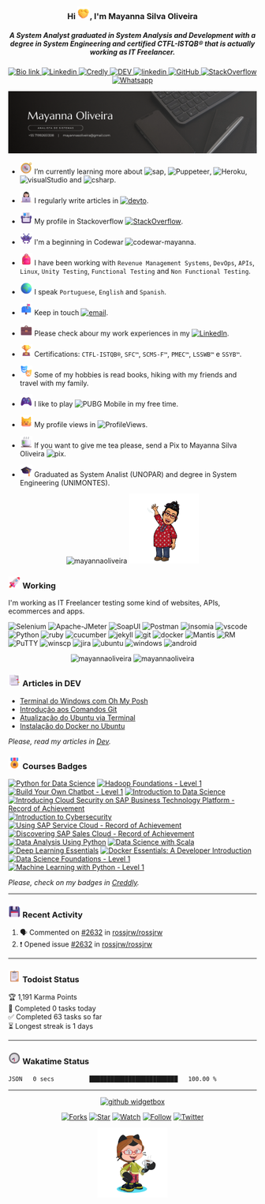 <h3 align="center">Hi <img src="./img/handshake.png" alt="Handshake" width="25" height="25"/>, I'm Mayanna Silva Oliveira</h1>
<h5 align="center">A System Analyst graduated in System Analysis and Development with a degree in System Engineering and certified CTFL-ISTQB® that is actually working as IT Freelancer.
</h3>

<p align="center">
    <a href="https://bio.link/mayanna">
    <img alt="Bio link" src="https://img.shields.io/badge/Bio%20Link-000000.svg?style=flat&logo=Bio-Link&logoColor=white"/>
    </a>
    <a href="https://www.linkedin.com/in/mayannaoliveira/">
    <img alt="Linkedin" src="https://img.shields.io/badge/LinkedIn-0A66C2.svg?style=flat&logo=LinkedIn&logoColor=white"/>
    </a>
    <a href="https://www.credly.com/users/mayannaoliveira/">
    <img alt="Credly" src="https://img.shields.io/badge/Credly-FF6B00.svg?style=flat&logo=Credly&logoColor=white"/>
    </a>
    <a href="https://dev.to/mayannaoliveira">
    <img alt="DEV" src="https://img.shields.io/badge/dev.to-0A0A0A.svg?style=flat&logo=devdotto&logoColor=white"/>
    </a>
    <a href=mailto:mayannasoliveira@gmail.com>
    <img alt="linkedin" src="https://img.shields.io/badge/Gmail-EA4335.svg?style=flat&logo=Gmail&logoColor=white"/>
    </a>
    <a href="https://github.com/mayannaoliveira">
    <img alt="GitHub" src="https://img.shields.io/badge/GitHub-181717.svg?style=flat&logo=GitHub&logoColor=white"/>
    </a>
    <a href="https://stackoverflow.com/users/16884312/mayanna">
    <img alt="StackOverflow" src="https://img.shields.io/badge/Stack%20Overflow-F58025.svg?style=flat&logo=Stack-Overflow&logoColor=white"/>
    </a>
    <a href="https://wa.me/5571992651308">
    <img alt="Whatsapp" src="https://img.shields.io/badge/Whatsapp%20+5571992651308-green.svg?style=flat&logo=Whatsapp&logoColor=white">    
    </a>
</p> 

<p align="center">
    <a href="https://bio.link/mayanna">
    <img alt="Mayanna Oliveira" src="img/cover.png"/>
    </a></p> 

- <img src="./img/compass.png" alt="Compass" width="25" height="25"/> I’m currently learning more about ![sap](https://img.shields.io/badge/SAP-0FAAFF.svg?style=flat&logo=SAP&logoColor=white), ![Puppeteer](https://img.shields.io/badge/Puppeteer-40B5A4.svg?style=flat&logo=Puppeteer&logoColor=white), ![Heroku](https://img.shields.io/badge/Heroku-430098.svg?style=flat&logo=Heroku&logoColor=white), ![visualStudio](https://img.shields.io/badge/Visual%20Studio%20Code-007ACC.svg?style=flat&logo=Visual-Studio-Code&logoColor=white) and ![csharp](https://img.shields.io/badge/C%20Sharp-512BD4.svg?style=flat&logo=C-Sharp&logoColor=white).

- <img src="./img/tech-girl.png" alt="Tech" width="25" height="25"/> I regularly write articles in [![devto](https://img.shields.io/badge/DEV-0A0A0A.svg?style=flat&logo=devdotto&logoColor=white)](https://dev.to/mayannaoliveira).

- <img src="./img/card.png" alt="Card" width="25" height="25"/> My profile in Stackoverflow [![StackOverflow](https://stackoverflow-badge.onrender.com/api/StackOverflowBadge/16884312)](https://stackoverflow.com/users/16884312/mayanna).

- <img src="./img/alien.png" alt="Alien" width="25" height="25"/>  I'm a beginning in Codewar ![codewar-mayanna](https://www.codewars.com/users/mayannaoliveira/badges/micro).

- <img src="./img/backpack.png" alt="Backpack" width="25" height="25"/> I have been working with `Revenue Management Systems`, `DevOps`,  `APIs`, `Linux`, `Unity Testing`, `Functional Testing` and `Non Functional Testing`.

- <img src="./img/globe.png" alt="Globe" width="25" height="25"/> I speak `Portuguese`, `English` and `Spanish`.

- <img src="./img/mailbox.png" alt="Closed Mailbox with Raised Flag" width="25" height="25"/> Keep in touch [![email](https://img.shields.io/badge/mayannasoliveira@gmail.com-EA4335.svg?style=flat&logo=Gmail&logoColor=white)](mailto:mayannasoliveira@gmail.com).
  
- <img src="./img/briefcase.png" alt="Briefcase" width="25" height="25"/> Please check abour my work experiences in my [![LinkedIn](https://img.shields.io/badge/LinkedIn-0A66C2.svg?style=flat&logo=LinkedIn&logoColor=white)](https://www.linkedin.com/in/mayannaoliveira/).

- <img src="./img/trophy.png" alt="Trophy" width="25" height="25"/> Certifications: `CTFL-ISTQB®`, `SFC™`, `SCMS-F™`, `PMEC™`, `LSSWB™` e `SSYB™`.

- <img src="./img/arts.png" alt="Arts" width="25" height="25"/> Some of my hobbies is read books, hiking with my friends and travel with my family.

- <img src="./img/game.png" alt="Game" width="25" height="25"/> I like to play ![PUBG Mobile](https://img.shields.io/badge/PUBG-UID:%2051764747243-FEAB02.svg?style=flat&logo=PUBG&logoColor=white) in my free time.
  
- <img src="./img/cat.png" alt="Cat" width="25" height="25"/> My profile views in ![ProfileViews](https://komarev.com/ghpvc/?username=mayannaoliveira&label=Github&color=0e75b6&style=flat&logo=github).

- <img src="./img/tea.png" alt="Tea" width="25" height="25"/> If you want to give me tea please, send a Pix to Mayanna Silva Oliveira ![pix](https://img.shields.io/badge/Pix-mayannait@gmail.com-77B6A8.svg?style=flat&logo=Pix&logoColor=white).

- <img src="./img/graduation.png" alt="Graduation Cap" width="25" height="25"/> Graduated as System Analist (UNOPAR) and degree in System Engineering (UNIMONTES).

<div class="row" align="center">
  <div class="column">
    <!-- <img src="https://stackoverflow-card.vercel.app/?userID=16884312&theme=stackoverflow-dark" style="width:51%"> -->
    <img src="https://github-profile-trophy.vercel.app/?username=mayannaoliveira&theme=monokai&row=2&column=3" alt="mayannaoliveira" style="width:35%">
    <img src="./img/hello.png" style="width:28%"> 
  </div>
</div>

<!-- StackOverflow -->
<!-- [![Mayanna StackOverflow](https://stackoverflow-card.vercel.app/?userID=16884312&theme=stackoverflow-dark)](https://stackoverflow.com/users/16884312/mayanna) -->

<!-- StackOverflow -->
<!-- [![Mayanna StackOverflow](https://github-readme-stackoverflow.vercel.app/?userID=16884312&theme=dark)](https://stackoverflow.com/users/16884312/mayanna)-->

<h3 align="left"><img src="./img/rocket.png" alt="Rocket" width="25" height="25"/> Working</h3> 
<p>
I'm working as IT Freelancer testing some kind of websites, APIs, ecommerces and apps.
</p>

  ![Selenium](https://img.shields.io/badge/Selenium-43B02A.svg?style=flat&logo=Selenium&logoColor=white) ![Apache-JMeter](https://img.shields.io/badge/Apache%20JMeter-D22128.svg?style=flat&logo=Apache-JMeter&logoColor=white) ![SoapUI](https://img.shields.io/badge/SoapUI-yellow.svg?style=flat&logo=Swagger&logoColor=black) ![Postman](https://img.shields.io/badge/Postman-DD3A0A.svg?style=flat&logo=Postman&logoColor=white) ![insomia](https://img.shields.io/badge/Insomnia-4000BF.svg?style=flat&logo=Insomnia&logoColor=white) ![vscode](https://img.shields.io/badge/Visual%20Studio%20Code-007ACC.svg?style=flat&logo=Visual-Studio-Code&logoColor=white) ![Python](https://img.shields.io/badge/Python-3776AB.svg?style=flat&logo=Python&logoColor=white) ![ruby](https://img.shields.io/badge/Ruby-CC342D.svg?style=flat&logo=Ruby&logoColor=white) ![cucumber](https://img.shields.io/badge/Cucumber-23D96C.svg?style=flat&logo=Cucumber&logoColor=white) ![jekyll](https://img.shields.io/badge/Jekyll-CC0000.svg?style=flat&logo=Jekyll&logoColor=white) ![git](https://img.shields.io/badge/Git-F05032.svg?style=flat&logo=Git&logoColor=white) ![docker](https://img.shields.io/badge/Docker-2496ED.svg?style=flat&logo=Docker&logoColor=white) ![Mantis](https://custom-icon-badges.demolab.com/badge/Mantis%20Bug%20Tracker-557C55.svg?logo=bug) ![RM](https://custom-icon-badges.demolab.com/badge/Revenue%20Management-blue.svg?logo=devices) ![PuTTY](https://custom-icon-badges.demolab.com/badge/PuTTY-grey.svg?logo=code-square) ![winscp](https://custom-icon-badges.demolab.com/badge/WinSCP-blue.svg?logo=arrow-switch) ![jira](https://img.shields.io/badge/Jira%20Software-0052CC.svg?style=flat&logo=Jira-Software&logoColor=white) ![ubuntu](https://img.shields.io/badge/Ubuntu-E95420.svg?style=flat&logo=Ubuntu&logoColor=white) ![windows](https://img.shields.io/badge/Windows-0078D4.svg?style=flat&logo=Windows&logoColor=white) ![android](https://img.shields.io/badge/Android-3DDC84.svg?style=flat&logo=Android&logoColor=white)
  
<!-- My Skills -->

<!-- <details>
 <summary> 
 <h3 align="left">🪚 My Skills</h3> 
 </summary>

<details>
 <summary>Testing tools</summary>

 ![Selenium](https://img.shields.io/badge/Selenium-43B02A.svg?style=flat&logo=Selenium&logoColor=white) ![Apache-JMeter](https://img.shields.io/badge/Apache%20JMeter-D22128.svg?style=flat&logo=Apache-JMeter&logoColor=white) ![Cypress](https://img.shields.io/badge/Cypress-17202C.svg?style=flat&logo=Cypress&logoColor=white) ![SoapUI](https://img.shields.io/badge/SoapUI-yellow.svg?style=flat&logo=Swagger&logoColor=black) ![Postman](https://img.shields.io/badge/Postman-DD3A0A.svg?style=flat&logo=Postman&logoColor=white) ![Pytest](https://img.shields.io/badge/Pytest-0A9EDC.svg?style=flat&logo=Pytest&logoColor=white) ![insomia](https://img.shields.io/badge/Insomnia-4000BF.svg?style=flat&logo=Insomnia&logoColor=white) ![httpYac](https://img.shields.io/badge/httpYac-A04000.svg?style=flat&logo=GNU&logoColor=white)

</details>

<details>
  <summary>Programming languages, frameworks and scripts</summary>
    
  ![Python](https://img.shields.io/badge/Python-3776AB.svg?style=flat&logo=Python&logoColor=white) ![Apache-Groovy](https://img.shields.io/badge/Apache%20Groovy-4298B8.svg?style=flat&logo=Apache-Groovy&logoColor=white) ![JSON](https://img.shields.io/badge/JSON-000000.svg?style=flat&logo=JSON&logoColor=white) ![Ruby](https://img.shields.io/badge/Ruby-CC342D.svg?style=flat&logo=Ruby&logoColor=white) ![octave](https://img.shields.io/badge/Octave-0790C0.svg?style=flat&logo=Octave&logoColor=white) ![Cucumber](https://img.shields.io/badge/Cucumber-23D96C.svg?style=flat&logo=Cucumber&logoColor=white) ![md](https://img.shields.io/badge/Markdown-000000.svg?style=flat&logo=Markdown&logoColor=white) ![latex](https://img.shields.io/badge/LaTeX-008080.svg?style=flat&logo=LaTeX&logoColor=white) ![Git](https://img.shields.io/badge/Git-F05032.svg?style=flat&logo=Git&logoColor=white) ![Bash](https://img.shields.io/badge/Bash-black.svg?style=flat&logo=GNUBash&logoColor=white) ![PowerShell](https://img.shields.io/badge/PowerShell-5391FE.svg?style=flat&logo=PowerShell&logoColor=white) ![xaml](https://img.shields.io/badge/XAML-0C54C2.svg?style=flat&logo=XAML&logoColor=white) ![yaml](https://img.shields.io/badge/YAML-CB171E.svg?style=flat&logo=YAML&logoColor=white)

</details>

<details>
  <summary>Repository and version management</summary>

  ![github](https://img.shields.io/badge/GitHub-181717.svg?style=flat&logo=GitHub&logoColor=white) ![gitlab](https://img.shields.io/badge/GitLab-FC6D26.svg?style=flat&logo=GitLab&logoColor=white) ![bitbucket](https://img.shields.io/badge/Bitbucket-0052CC.svg?style=flat&logo=Bitbucket&logoColor=white) ![gitkraken](https://img.shields.io/badge/GitKraken-179287.svg?style=flat&logo=GitKraken&logoColor=white) ![svn](https://img.shields.io/badge/Subversion-809CC9.svg?style=flat&logo=Subversion&logoColor=white)

</details>

<details>
  <summary>Database</summary>

  ![Apache-Cassandra](https://img.shields.io/badge/Apache%20Cassandra-1287B1.svg?style=flat&logo=Apache-Cassandra&logoColor=white) ![MySQL](https://img.shields.io/badge/MySQL-4479A1.svg?style=flat&logo=MySQL&logoColor=white) ![SQL-Server](https://img.shields.io/badge/Microsoft%20SQL%20Server-CC2927.svg?style=flat&logo=Microsoft-SQL-Server&logoColor=white) ![PostgreSQL](https://img.shields.io/badge/PostgreSQL-4169E1.svg?style=flat&logo=PostgreSQL&logoColor=white) ![mariadb](https://img.shields.io/badge/MariaDB-003545.svg?style=flat&logo=MariaDB&logoColor=white)

</details>

<details>
  <summary>Containers</summary>

  ![Docker](https://img.shields.io/badge/Docker-2496ED.svg?style=flat&logo=Docker&logoColor=white) ![composer](https://img.shields.io/badge/Docker%20Composer-A04000.svg?style=flat&logo=Composer&logoColor=white) ![DockerHub](https://img.shields.io/badge/Docker%20Hub-2496ED.svg?style=flat&logo=Docker&logoColor=white) ![DockStation](https://img.shields.io/badge/DockStation-2496ED.svg?style=flat&logo=Docker&logoColor=white)

</details>

<details>
  <summary>Fullstack</summary>

  ![Django](https://img.shields.io/badge/Django-092E20.svg?style=flat&logo=Django&logoColor=white) ![HTML5](https://img.shields.io/badge/HTML5-E34F26.svg?style=flat&logo=HTML5&logoColor=white) ![CSS3](https://img.shields.io/badge/CSS3-1572B6.svg?style=flat&logo=CSS3&logoColor=white) ![JavaScript](https://img.shields.io/badge/JavaScript-F7DF1E.svg?style=flat&logo=JavaScript&logoColor=black)![sass](https://img.shields.io/badge/Sass-CC6699.svg?style=flat&logo=Sass&logoColor=white) ![PHP](https://img.shields.io/badge/PHP-777BB4.svg?style=flat&logo=PHP&logoColor=white) ![phpMyAdmin](https://img.shields.io/badge/phpMyAdmin-6C78AF.svg?style=flat&logo=phpMyAdmin&logoColor=white) ![WordPress](https://img.shields.io/badge/WordPress-21759B.svg?style=flat&logo=WordPress&logoColor=white) ![WooCommerce](https://img.shields.io/badge/WooCommerce-96588A.svg?style=flat&logo=WooCommerce&logoColor=white) ![Moodle](https://img.shields.io/badge/Moodle-FF9955.svg?style=flat&logo=MobX&logoColor=white) ![XAMPP](https://img.shields.io/badge/XAMPP-FB7A24.svg?style=flat&logo=XAMPP&logoColor=white) ![FileZilla](https://img.shields.io/badge/FileZilla-BF0000.svg?style=flat&logo=FileZilla&logoColor=white) ![tomcat](https://img.shields.io/badge/Apache%20Tomcat-F8DC75.svg?style=flat&logo=Apache-Tomcat&logoColor=black)

</details>


<details>
  <summary>SEO</summary>
  
![Yoast](https://img.shields.io/badge/Yoast%20SEO-A61E69.svg?style=flat&logo=Yoast&logoColor=white) ![Ads](https://img.shields.io/badge/Google%20Ads-4285F4.svg?style=flat&logo=Google-Ads&logoColor=white) ![Analytics](https://img.shields.io/badge/Google%20Analytics-E37400.svg?style=flat&logo=Google-Analytics&logoColor=white) ![AdSense](https://img.shields.io/badge/Google%20AdSense-4285F4.svg?style=flat&logo=Google-AdSense&logoColor=white) ![Tag-Manager](https://img.shields.io/badge/Google%20Tag%20Manager-246FDB.svg?style=flat&logo=Google-Tag-Manager&logoColor=white) ![PageSpeed](https://img.shields.io/badge/PageSpeed%20Insights-4285F4.svg?style=flat&logo=PageSpeed-Insights&logoColor=white) ![semrush](https://img.shields.io/badge/Semrush-FF642D.svg?style=flat&logo=Semrush&logoColor=white) ![simple](https://img.shields.io/badge/Simple%20Analytics-FF4F64.svg?style=flat&logo=Simple-Analytics&logoColor=white)

</details>

<details>
  <summary>Project management</summary>

![Alm](https://img.shields.io/badge/HP%20Alm-0096D6.svg?style=flat&logo=HP&logoColor=white) ![Jira](https://img.shields.io/badge/Jira-0052CC.svg?style=flat&logo=Jira&logoColor=white) ![Asana](https://img.shields.io/badge/Asana-F06A6A.svg?style=flat&logo=Asana&logoColor=white) ![Trello](https://img.shields.io/badge/Trello-0052CC.svg?style=flat&logo=Trello&logoColor=white) ![toogl](https://img.shields.io/badge/Toggl%20Track-E57CD8.svg?style=flat&logo=Toggl-Track&logoColor=white)

</details>

<details>
  <summary>Cloud</summary>

![SharePoint](https://img.shields.io/badge/Microsoft%20SharePoint-0078D4.svg?style=flat&logo=Microsoft-SharePoint&logoColor=white) ![Onedrive](https://img.shields.io/badge/Microsoft%20OneDrive-0078D4.svg?style=flat&logo=Microsoft-OneDrive&logoColor=white) ![Dropbox](https://img.shields.io/badge/Dropbox-0061FF.svg?style=flat&logo=Dropbox&logoColor=white) ![Drive](https://img.shields.io/badge/Google%20Drive-4285F4.svg?style=flat&logo=Google-Drive&logoColor=white) 

</details>

<details>
  <summary>Security</summary>

![AnyConnect](https://img.shields.io/badge/Cisco%20AnyConnect-1BA0D7.svg?style=flat&logo=Cisco&logoColor=white) ![Authy](https://img.shields.io/badge/Authy-EC1C24.svg?style=flat&logo=Authy&logoColor=white) ![Enpass](https://img.shields.io/badge/Enpass-0D47A1.svg?style=flat&logo=Enpass&logoColor=white) 

</details>

<details>
  <summary>IDEs and Editors</summary>
  
![VSCode](https://img.shields.io/badge/Visual%20Studio%20Code-007ACC.svg?style=flat&logo=Visual-Studio-Code&logoColor=white) ![Notepad](https://img.shields.io/badge/Notepad++-90E59A.svg?style=flat&logo=Notepadplusplus&logoColor=black) ![Sublime](https://img.shields.io/badge/Sublime%20Text-FF9800.svg?style=flat&logo=Sublime-Text&logoColor=white)  ![Atom](https://img.shields.io/badge/Atom-66595C.svg?style=flat&logo=Atom&logoColor=white) ![jetbrains](https://img.shields.io/badge/JetBrains-000000.svg?style=flat&logo=JetBrains&logoColor=white) ![cofigeditor](https://img.shields.io/badge/EditorConfig-FEFEFE.svg?style=flat&logo=EditorConfig&logoColor=black)

</details>

<details>
  <summary>Operational systems</summary>
 
![Ubuntu](https://img.shields.io/badge/Ubuntu-E95420.svg?style=flat&logo=Ubuntu&logoColor=white) ![Windows](https://img.shields.io/badge/Windows%2011-0078D4.svg?style=flat&logo=Windows-11&logoColor=white) ![Fedora](https://img.shields.io/badge/Fedora-51A2DA.svg?style=flat&logo=Fedora&logoColor=white) ![Suse](https://img.shields.io/badge/SUSE-0C322C.svg?style=flat&logo=SUSE&logoColor=white) ![linux](https://img.shields.io/badge/Linux-FCC624.svg?style=flat&logo=Linux&logoColor=black)

</details>

<details>
  <summary>Diagrams and architecture</summary>

 ![miro](https://img.shields.io/badge/Miro-050038.svg?style=flat&logo=Miro&logoColor=white) ![uml](https://img.shields.io/badge/UML-FABD14.svg?style=flat&logo=UML&logoColor=black) ![visio](https://img.shields.io/badge/Microsoft%20Visio-3955A3.svg?style=flat&logo=Microsoft-Visio&logoColor=white) ![plantuml](https://img.shields.io/badge/Plant%20UML-red.svg?style=flat&logo=UML&logoColor=black) ![drawio](https://img.shields.io/badge/diagrams.net-F08705.svg?style=flat&logo=diagramsdotnet&logoColor=white) ![mermaid](https://img.shields.io/badge/Mermaid%20JS-FF3670.svg?style=flat&logo=uml&logoColor=white) 

</details>

<details>
  <summary>Productivity and communication</summary>
    
![joplin](https://img.shields.io/badge/Joplin-1071D3.svg?style=flat&logo=Joplin&logoColor=white) ![notion](https://img.shields.io/badge/Notion-000000.svg?style=flat&logo=Notion&logoColor=white) ![obsidian](https://img.shields.io/badge/Obsidian-7C3AED.svg?style=flat&logo=Obsidian&logoColor=white) ![powerapp](https://img.shields.io/badge/Power%20Apps-742774.svg?style=flat&logo=Power-Apps&logoColor=white) ![todoist](https://img.shields.io/badge/Todoist-E44332.svg?style=flat&logo=Todoist&logoColor=white) ![zoom](https://img.shields.io/badge/Zoom-0B5CFF.svg?style=flat&logo=Zoom&logoColor=white) ![skype](https://img.shields.io/badge/Skype-00AFF0.svg?style=flat&logo=Skype&logoColor=white)   ![teams](https://img.shields.io/badge/Microsoft%20Teams-6264A7.svg?style=flat&logo=Microsoft-Teams&logoColor=white) ![ring](https://img.shields.io/badge/RingCentral-1C9AD6.svg?style=flat&logo=Ring&logoColor=white)
</details>

<details>
  <summary>Mobile testing</summary>
   
![nfc](https://img.shields.io/badge/NFC-002E5F.svg?style=flat&logo=NFC&logoColor=white) ![android](https://img.shields.io/badge/Android-3DDC84.svg?style=flat&logo=Android&logoColor=white) ![ios](https://img.shields.io/badge/IOS-000000.svg?style=flat&logo=Apple&logoColor=white) ![playstore](https://img.shields.io/badge/Google%20PlayStore-414141.svg?style=flat&logo=Google-Play&logoColor=white) ![applestore](https://img.shields.io/badge/App%20Store-0D96F6.svg?style=flat&logo=App-Store&logoColor=white) ![bluetooth](https://img.shields.io/badge/Bluetooth-0082FC.svg?style=flat&logo=Bluetooth&logoColor=white) ![mediatek](https://img.shields.io/badge/MediaTek-EC9430.svg?style=flat&logo=MediaTek&logoColor=white) ![Snapdragon](https://img.shields.io/badge/Snapdragon-red.svg?style=flat&logo=Qualcomm&logoColor=white) ![Chromecast](https://img.shields.io/badge/Chromecast-999999.svg?style=flat&logo=Chromecast&logoColor=white) ![flashtools](https://img.shields.io/badge/Flash%20Tools-black.svg?style=flat&logo=Cloudflare-Pages&logoColor=white)

</details>

<details>
  <summary>System parameterization</summary>
    
![putty](https://img.shields.io/badge/PuTTY-grey.svg?style=flat&logo=GNUBash&logoColor=white) ![rm](https://img.shields.io/badge/Revenue%20Management-E7157B.svg?style=flat&logo=AWS-Organizations&logoColor=white)  ![Diameter](https://img.shields.io/badge/Diameter%20Protocol-4285F4.svg?style=flat&logo=dask&logoColor=white) ![MobaXterm](https://img.shields.io/badge/MobaXterm-4D4D4D.svg?style=flat&logo=Windows-Terminal&logoColor=white) ![xshell](https://img.shields.io/badge/Xshell-green.svg?style=flat&logo=Serverless&logoColor=white) ![WinSCP](https://img.shields.io/badge/WinSCP-blue.svg?style=flat&logo=Winmate&logoColor=white) ![iterm](https://img.shields.io/badge/iTerm2-000000.svg?style=flat&logo=iTerm2&logoColor=white) ![MremoteNG](https://img.shields.io/badge/MremoteNG-005A9C.svg?style=flat&logo=Semantic-Web&logoColor=white) 
</details>

</details> -->

<div class="row" align="center">
  <div class="column">
    <img src="https://awesome-github-stats.azurewebsites.net/user-stats/mayannaoliveira?cardType=github&theme=dark&preferLogin=false" alt="mayannaoliveira" style="width:49%">
    <img src="https://github-readme-stats.vercel.app/api/top-langs?username=mayannaoliveira&show_icons=true&theme=dark&locale=en&layout=compact" alt="mayannaoliveira" style="width:40%">
  </div>
</div>

<h3 align="left"><img src="./img/tabs.png" alt="Tabs" width="25" height="25"/> Articles in DEV </h3>

 <!-- BLOG-POST-LIST:START -->
- [Terminal do Windows com Oh My Posh](https://dev.to/mayannaoliveira/terminal-do-windows-com-oh-my-posh-14jm)
- [Introdução aos Comandos Git](https://dev.to/mayannaoliveira/introducao-aos-comandos-git-3am7)
- [Atualização do Ubuntu via Terminal](https://dev.to/mayannaoliveira/atualizacao-do-ubuntu-via-terminal-2mp9)
- [Instalação do Docker no Ubuntu](https://dev.to/mayannaoliveira/instalacao-do-docker-no-ubuntu-3jej)
<!-- BLOG-POST-LIST:END -->

_Please, read my articles in [Dev](https://dev.to/mayannaoliveira)._

<h3 align="left"><img src="./img/medal.png" alt="Medal" width="25" height="25"/> Courses Badges </h3>

<!--START_SECTION:badges-->
[![Python for Data Science](https://images.credly.com/size/110x110/images/84ac9eff-b8a2-4683-846b-f59887a73801/Python_101_Data_Science.png)](http://www.credly.com/badges/6c1fbf57-b2d7-4b59-8179-995a3a39491a "Python for Data Science")
[![Hadoop Foundations - Level 1](https://images.credly.com/size/110x110/images/4e5341a0-031a-477d-a3c6-7a641e79dc2c/Hadoop_Data_Found_Level_1_-_CC_-_2019.png)](http://www.credly.com/badges/73ca3db7-9bbe-485f-9467-92a1b64fae2a "Hadoop Foundations - Level 1")
[![Build Your Own Chatbot - Level 1](https://images.credly.com/size/110x110/images/b5243e36-b05f-426b-994a-87a535f1c217/Build_your_own_chatbot_-_CC_v3.png)](http://www.credly.com/badges/32426096-8231-4933-a14a-b6d76e798d24 "Build Your Own Chatbot - Level 1")
[![Introduction to Data Science](https://images.credly.com/size/110x110/images/b38a42e0-dc58-4ce2-b6c0-28d978e8aaad/image.png)](http://www.credly.com/badges/2f9a56fc-fb07-4a95-b566-16b3386d2bb0 "Introduction to Data Science")
[![Introducing Cloud Security on SAP Business Technology Platform - Record of Achievement](https://images.credly.com/size/110x110/images/ad826ccf-02ab-40e6-bc63-bc3884a844a9/image.png)](http://www.credly.com/badges/096182da-a881-4c14-b0c5-4f201e2fdb4a "Introducing Cloud Security on SAP Business Technology Platform - Record of Achievement")
[![Introduction to Cybersecurity](https://images.credly.com/size/110x110/images/af8c6b4e-fc31-47c4-8dcb-eb7a2065dc5b/I2CS__1_.png)](http://www.credly.com/badges/08297a6f-c74c-42b0-a027-5d6eddae7f6b "Introduction to Cybersecurity")
[![Using SAP Service Cloud - Record of Achievement](https://images.credly.com/size/110x110/images/e1ff3776-330e-436c-92ab-e9bf72dfd4d9/image.png)](http://www.credly.com/badges/3a5891cc-38e3-4ca8-99bd-f65f23237172 "Using SAP Service Cloud - Record of Achievement")
[![Discovering SAP Sales Cloud - Record of Achievement](https://images.credly.com/size/110x110/images/c13b43b2-b541-447a-80b6-cceaea41f70c/image.png)](http://www.credly.com/badges/7432901d-f747-4168-baec-12f3c854d383 "Discovering SAP Sales Cloud - Record of Achievement")
[![Data Analysis Using Python](https://images.credly.com/size/110x110/images/ba34cb1c-4344-43f5-9685-55e2e901c0f0/Data_Analysis_using_Python.png)](http://www.credly.com/badges/0df4cec0-9087-441b-bc64-abafd664993f "Data Analysis Using Python")
[![Data Science with Scala](https://images.credly.com/size/110x110/images/0c067956-9a64-45ee-8471-c794e3e3f57c/Data_Science_with_Scala_-_Pwr_by_Lightbend.png)](http://www.credly.com/badges/c4f51279-4c7c-48dc-9665-98afe8e6cc4e "Data Science with Scala")
[![Deep Learning Essentials](https://images.credly.com/size/110x110/images/f4f08b45-aa38-4242-8b05-dcdac6811504/Deep_Learning_Essentials.png)](http://www.credly.com/badges/25ac4b76-ebea-4d01-8933-a038ff6569ee "Deep Learning Essentials")
[![Docker Essentials: A Developer Introduction](https://images.credly.com/size/110x110/images/08216781-93cb-4ba1-8110-8eb3401fa8ce/Docker_Essentials_-_ISDN.png)](http://www.credly.com/badges/5f3e704e-4369-4010-b50c-5168db1fa98a "Docker Essentials: A Developer Introduction")
[![Data Science Foundations - Level 1](https://images.credly.com/size/110x110/images/5ca7b236-6105-4154-ba22-c8ae12ec1d8c/Data_Sci_Found_Level_1_-_CC_-_2019.png)](http://www.credly.com/badges/04760ec1-b407-4860-b17c-35167bff17e2 "Data Science Foundations - Level 1")
[![Machine Learning with Python - Level 1](https://images.credly.com/size/110x110/images/53caf8cc-b5e9-4424-b4a7-7b069fa13db4/Machine_Learning_with_Python.png)](http://www.credly.com/badges/64d372d7-bb00-44d4-88e6-afb2ff74d620 "Machine Learning with Python - Level 1")
<!--END_SECTION:badges-->

_Please, check on my badges in [Creddly](https://www.credly.com/users/mayannaoliveira)._

--- 

<h3 align="left"><img src="./img/disk.png" alt="Disk" width="25" height="25"/> Recent Activity </h3>

<!--START_SECTION:activity-->
1. 🗣 Commented on [#2632](https://github.com/rossjrw/rossjrw/issues/2632#issuecomment-1807387271) in [rossjrw/rossjrw](https://github.com/rossjrw/rossjrw)
2. ❗ Opened issue [#2632](https://github.com/rossjrw/rossjrw/issues/2632) in [rossjrw/rossjrw](https://github.com/rossjrw/rossjrw)
<!--END_SECTION:activity-->

---

<!-- status do todoist -->
<h3 align="left"><img src="./img/clip.png" alt="clip" width="25" height="25"/> Todoist Status </h3>

<!-- TODO-IST:START -->
🏆  1,191 Karma Points           
🌸  Completed 0 tasks today           
✅  Completed 63 tasks so far           
⏳  Longest streak is 1 days
<!-- TODO-IST:END -->

---

<!-- wakatime action  -->
<h3 align="left"><img src="./img/clock.png" alt="clock" width="25" height="25"/> Wakatime Status </h3>

<!--START_SECTION:waka-->

```txt
JSON   0 secs          █████████████████████████   100.00 %
```

<!--END_SECTION:waka-->

---

<!-- widgetbox do meu perfil -->
<p align="center">
<a href="https://github.com/mayannaoliveira/mayannaoliveira"><img src="https://github-widgetbox.vercel.app/api/profile?username=mayannaoliveira&data=followers,repositories,stars,commits&theme=carbon" alt="github widgetbox"/></a>
</p>

<!-- Status do repositório -->
<p align="center">
<a href="https://github.com/mayannaoliveira/mayannaoliveira"><img src="https://img.shields.io/github/forks/mayannaoliveira/mayannaoliveira.svg?style=social&label=Fork" alt="Forks"/></a>
<a href="https://github.com/mayannaoliveira/mayannaoliveira"><img src="https://img.shields.io/github/stars/mayannaoliveira/mayannaoliveira.svg?style=social&label=Star" alt="Star"/></a>
<a href="https://github.com/mayannaoliveira/mayannaoliveira"><img src="https://img.shields.io/github/watchers/mayannaoliveira/mayannaoliveira.svg?style=social&label=Watch" alt="Watch"/></a>
<a href="https://github.com/mayannaoliveira/mayannaoliveira"><img src="https://img.shields.io/github/followers/mayannaoliveira.svg?style=social&label=Follow" alt="Follow"/></a>
<a href="https://github.com/mayannaoliveira/mayannaoliveira"><img src="https://img.shields.io/twitter/follow/oliveiramayanna.svg?style=social" alt="Twitter"/></a>
</p>

<!-- Github avatar -->
<p align="center">
<a href="https://github.com/mayannaoliveira/mayannaoliveira"><img src="./img/octocat-1701493235943.png" style="width:28%" alt="Github avatar"/></a>
</a>
</p>
